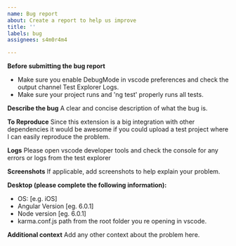 ```yaml
---
name: Bug report
about: Create a report to help us improve
title: ''
labels: bug
assignees: s4m0r4m4

---
```


**Before submitting the bug report**
- Make sure you enable DebugMode in vscode preferences and check the output channel Test Explorer Logs.
- Make sure your project runs and 'ng test' properly runs all tests.

**Describe the bug**
A clear and concise description of what the bug is.

**To Reproduce**
Since this extension is a big integration with other dependencies it would be awesome if you could upload a test project where I can easily reproduce the problem.

**Logs**
Please open vscode developer tools and check the console for any errors or logs from the test explorer

**Screenshots**
If applicable, add screenshots to help explain your problem.

**Desktop (please complete the following information):**
- OS: [e.g. iOS]
- Angular Version [eg. 6.0.1]
- Node version [eg. 6.0.1]
- karma.conf.js path from the root folder you re opening in vscode.

**Additional context**
Add any other context about the problem here.
